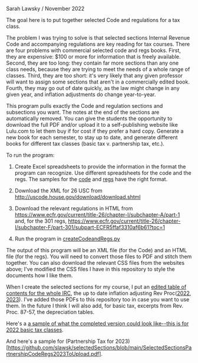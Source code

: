 Sarah Lawsky / November 2022

The goal here is to put together selected Code and regulations for a tax class.

The problem I was trying to solve is that selected sections Internal Revenue Code and accompanying regulations are key reading for tax courses. There are four problems with commercial selected code and regs books. First, they are expensive: $100 or more for information that is freely available. Second, they are too long: they contain far more sections than any one class needs, because they are trying to meet the needs of a whole range of classes. Third, they are too short: it's very likely that any given professor will want to assign some sections that aren't in a commercially edited book. Fourth, they may go out of date quickly, as the law might change in any given year, and inflation adjustments do change year-to-year.

This program pulls exactly the Code and regulation sections and subsections you want. The notes at the end of the sections are automatically removed. You can  give the students the opportunity to download the full PDF and/or upload it to a self-publishing website like Lulu.com to let them buy if for cost if they prefer a hard copy. Generate a new book for each semester, to stay up to date, and generate different books for different tax classes (basic tax v. partnership tax, etc.). 

To run the program: 

1. Create Excel spreadsheets to provide the information in the format the program can recognize. Use different spreadsheets for the code and the regs. The samples for the [code](https://github.com/slawsk/selectedSections/blob/main/codesectionstouse.xlsx) and [regs](https://github.com/slawsk/selectedSections/blob/main/regsectionstouse.xlsx) have the right format.

2. Download the XML for 26 USC from http://uscode.house.gov/download/download.shtml 

3. Download the relevant regulations in HTML  from https://www.ecfr.gov/current/title-26/chapter-I/subchapter-A/part-1 and, for the 301 regs, https://www.ecfr.gov/current/title-26/chapter-I/subchapter-F/part-301/subpart-ECFR5ffaf3310af6b61?toc=1

4. Run the program in [createCodeandRegs.py](https://github.com/slawsk/selectedSections/blob/main/createCodeAndRegs.py)

The output of this program will be an XML file (for the Code) and an HTML file (for the regs). You will need to convert those files to PDF and stitch them together. You can also download the relevant CSS files from the websites above; I've modified the CSS files I have in this repository to style the documents how I like them.

When I create the selected sections for my course, I put an [edited table of contents for the whole IRC](https://github.com/slawsk/selectedSections/blob/main/TOCCodeEdited.pdf), the up to date inflation adjusting Rev Proc([2022](https://github.com/slawsk/selectedSections/blob/main/RevProc21-45.pdf), [2023](https://github.com/slawsk/selectedSections/blob/main/revProcInflation2023.pdf)). I've added those PDFs to this repository too in case you want to use them.  In the future I think I will also add, for basic tax, excerpts from Rev. Proc. 87-57, the depreciation tables.

Here's a [a sample of what the completed version could look like--this is for 2022 basic tax classes](https://github.com/slawsk/selectedSections/blob/main/SelectedCodeandRegSectionsFall2022.pdf).

And here's a sample for (Partnership Tax for 2023)[https://github.com/slawsk/selectedSections/blob/main/SelectedSectionsPartnershipCodeRegs2023ToUpload.pdf].
